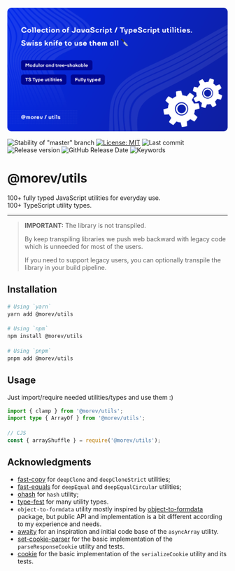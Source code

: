 ![Promo image of @morev/utils package](./.github/images/banner.svg)

![Stability of "master" branch](https://img.shields.io/github/actions/workflow/status/MorevM/utils/build.yaml?branch=master)
[![License: MIT](https://img.shields.io/badge/License-MIT-yellow.svg)](https://opensource.org/licenses/MIT)
![Last commit](https://img.shields.io/github/last-commit/morevm/utils)
![Release version](https://img.shields.io/github/v/release/morevm/utils?include_prereleases)
![GitHub Release Date](https://img.shields.io/github/release-date/morevm/utils)
![Keywords](https://img.shields.io/github/package-json/keywords/morevm/utils)

# @morev/utils

100+ fully typed JavaScript utilities for everyday use. \
100+ TypeScript utility types.

---

> **IMPORTANT:** The library is not transpiled.
>
> By keep transpiling libraries we push web backward with legacy code which is unneeded for most of the users.
>
> If you need to support legacy users, you can optionally transpile the library in your build pipeline.

## Installation

```bash
# Using `yarn`
yarn add @morev/utils

# Using `npm`
npm install @morev/utils

# Using `pnpm`
pnpm add @morev/utils
```

## Usage

Just import/require needed utilities/types and use them :)

```ts
import { clamp } from '@morev/utils';
import type { ArrayOf } from '@morev/utils';

// CJS
const { arrayShuffle } = require('@morev/utils');
```

## Acknowledgments

* [fast-copy](https://github.com/planttheidea/fast-copy) for `deepClone` and `deepCloneStrict` utilities;
* [fast-equals](https://github.com/planttheidea/fast-equals) for `deepEqual` and `deepEqualCircular` utilities;
* [ohash](https://github.com/unjs/ohash) for `hash` utility;
* [type-fest](https://github.com/sindresorhus/type-fest) for many utility types.
* `object-to-formdata` utility mostly inspired by [object-to-formdata](https://github.com/therealparmesh/object-to-formdata) package,
  but public API and implementation is a bit different according to my experience and needs.
* [awaity](https://github.com/asfktz/Awaity.js) for an inspiration and initial code base of the `asyncArray` utility.
* [set-cookie-parser](https://github.com/nfriedly/set-cookie-parser/) for the basic implementation of the `parseResponseCookie` utility and tests.
* [cookie](https://github.com/jshttp/cookie) for the basic implementation of the `serializeCookie` utility and its tests.
